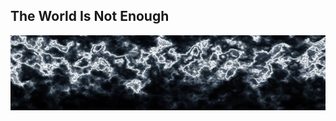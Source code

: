 ## The World Is Not Enough
![alt text](https://github.com/wabu06/wabu06/blob/64c08ed56d05ef448065d308585f7bc1422c3787/1185572_501959179888811_306128106_n.jpg)

<!--### Hi there 👋-->

<!--
**wabu06/wabu06** is a ✨ _special_ ✨ repository because its `README.md` (this file) appears on your GitHub profile.

Here are some ideas to get you started:

- 🔭 I’m currently working on ...
- 🌱 I’m currently learning ...
- 👯 I’m looking to collaborate on ...
- 🤔 I’m looking for help with ...
- 💬 Ask me about ...
- 📫 How to reach me: ...
- 😄 Pronouns: ...
- ⚡ Fun fact: ...
-->
